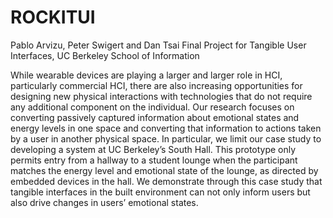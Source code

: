 ROCKITUI
========

Pablo Arvizu, Peter Swigert and Dan Tsai
Final Project for Tangible User Interfaces, UC Berkeley School of Information

While wearable devices are playing a larger and larger role in HCI, particularly commercial HCI, there are also increasing opportunities for designing new physical interactions with technologies that do not require any additional component on the individual. Our research focuses on converting passively captured information about emotional states and energy levels in one space and converting that information to actions taken by a user in another physical space. In particular, we limit our case study to developing a system at UC Berkeley’s South Hall. This prototype only permits entry from a hallway to a student lounge when the participant matches the energy level and emotional state of the lounge, as directed by embedded devices in the hall. We demonstrate through this case study that tangible interfaces in the built environment can not only inform users but also drive changes in users’ emotional states.
